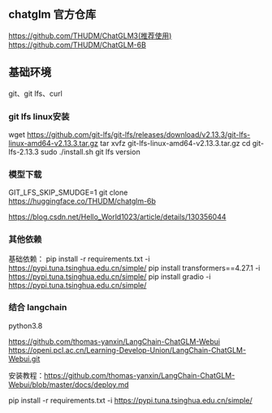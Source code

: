 

## chatglm 官方仓库
https://github.com/THUDM/ChatGLM3(推荐使用)
https://github.com/THUDM/ChatGLM-6B

## 基础环境

git、git lfs、curl

### git lfs linux安装

wget https://github.com/git-lfs/git-lfs/releases/download/v2.13.3/git-lfs-linux-amd64-v2.13.3.tar.gz
tar xvfz git-lfs-linux-amd64-v2.13.3.tar.gz
cd git-lfs-2.13.3
sudo ./install.sh
git lfs version


### 模型下载
GIT_LFS_SKIP_SMUDGE=1
git clone https://huggingface.co/THUDM/chatglm-6b

https://blog.csdn.net/Hello_World1023/article/details/130356044

### 其他依赖

基础依赖：
pip install -r requirements.txt -i https://pypi.tuna.tsinghua.edu.cn/simple/
pip install transformers==4.27.1 -i https://pypi.tuna.tsinghua.edu.cn/simple/
pip install gradio -i https://pypi.tuna.tsinghua.edu.cn/simple/



### 结合 langchain


python3.8

https://github.com/thomas-yanxin/LangChain-ChatGLM-Webui
https://openi.pcl.ac.cn/Learning-Develop-Union/LangChain-ChatGLM-Webui.git

安装教程：https://github.com/thomas-yanxin/LangChain-ChatGLM-Webui/blob/master/docs/deploy.md

pip install -r requirements.txt -i https://pypi.tuna.tsinghua.edu.cn/simple/
